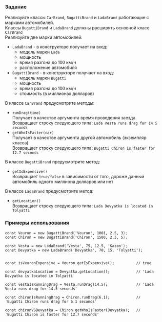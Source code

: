 ### Задание

Реализуйте классы `CarBrand`, `BugattiBrand` и `LadaBrand` работающие с марками
автомобилей.<br>
Классы `BugattiBrand` и `LadaBrand` должны расширять основной класс `CarBrand`<br>
Реализуйте две марки автомобилей:

- `LadaBrand` - в конструкторе получает на вход:
    * модель марки `Lada`
    * мощность
    * время разгона до 100 км/ч
    * расположение автомобиля
- `BugattiBrand` - в конструкторе получает на вход:
    * модель марки `Bugatti`
    * мощность
    * время разгона до 100 км/ч
    * стоимость (в миллионах долларов)

В классе `CarBrand` предусмотрите методы:

- `runDrag(time)` <br>
  Получает в качестве аргумента время проведения заезда.<br>
  Возвращает строку следующего типа: `Lada Vesta runs drag for 14.5 seconds`<br>
- `getWhoIsFaster(car)` <br>
  Получает в качестве аргумента другой автомобиль (экземпляр класса)<br>
  Возвращает строку следующего типа: `Bugatti Chiron is faster for 12.7 seconds`

В классе `BugattiBrand` предусмотрите метод:

- `getIsExpensive()` <br>
  Возвращает `true/false` в зависимости от того, дороже данный автомобиль одного миллиона
  долларов или нет

В классе `LadaBrand` предусмотрите метод:

- `getLocation()` <br>
  Возвращает строку следующего типа: `Lada Devyatka is located in Tolyatti`

### Примеры использования

```
const Veuron = new BugattiBrand('Veuron', 1001, 2.5, 3);
const Chiron = new BugattiBrand('Chiron', 1500, 2.3, 5);

const Vesta = new LadaBrand('Vesta', 75, 12.5, 'Kazan');
const Devyatka = new LadaBrand('Devyatka', 70, 15, 'Tolyatti');


const isVeuronExpensive = Veuron.getIsExpensive();          // true

const devyatkaLocation = Devyatka.getLocation();            // 'Lada Devyatka is located in Tolyatti'

const vestaIsRunningDrag = Vesta.runDrag(14.5);             // 'Lada Vesta runs drag for 14.5 seconds'

const chironIsRunningDrag = Chiron.runDrag(6.1);            // 'Bugatti Chiron runs drag for 6.1 seconds'

const chironVSDevyatka = Chiron.getWhoIsFaster(Devyatka);   // 'Bugatti Chiron is faster for 12.7 seconds'
```